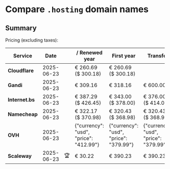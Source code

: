 # Compare `.hosting` domain names

## Summary

Pricing (excluding taxes):

| Service | Date |  | / Renewed year | First year | Transfer | Restoration |
|--|--|--|--|--|--|--|
| **Cloudflare** | 2025-06-23 |  | € 260.69<br>($ 300.18) | € 260.69<br>($ 300.18) |  |  |
| **Gandi** | 2025-06-23 |  | € 309.16 | € 318.16 | € 600.00 | € 366.39 |
| **Internet.bs** | 2025-06-23 |  | € 387.29<br>($ 426.45) | € 343.00<br>($ 378.00) | € 376.00<br>($ 414.00) | € 437.55<br>($ 432.79) |
| **Namecheap** | 2025-06-23 |  | € 322.17<br>($ 370.98) | € 320.43<br>($ 368.98) | € 320.43<br>($ 368.98) |  |
| **OVH** | 2025-06-23 |  | {"currency": "usd", "price": "412.99"} | {"currency": "usd", "price": "379.99"} | {"currency": "usd", "price": "379.99"} |  |
| **Scaleway** | 2025-06-23 | 🏆 | € 30.22 | € 390.23 | € 390.23 | € 435.26 |
